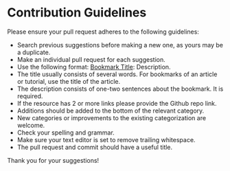 # Contribution Guidelines

Please ensure your pull request adheres to the following guidelines:

- Search previous suggestions before making a new one, as yours may be a duplicate.
- Make an individual pull request for each suggestion.
- Use the following format: [Bookmark Title](link): Description.
- The title usually consists of several words. For bookmarks of an article or tutorial, use the title of the article.
- The description consists of one-two sentences about the bookmark. It is required.
- If the resource has 2 or more links please provide the Github repo link.
- Additions should be added to the bottom of the relevant category.
- New categories or improvements to the existing categorization are welcome. 
- Check your spelling and grammar.
- Make sure your text editor is set to remove trailing whitespace.
- The pull request and commit should have a useful title.

Thank you for your suggestions!

